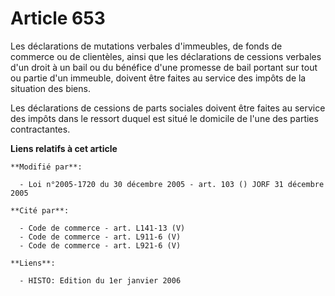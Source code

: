 # Article 653

Les déclarations de mutations verbales d'immeubles, de fonds de commerce ou de clientèles, ainsi que les déclarations de
cessions verbales d'un droit à un bail ou du bénéfice d'une promesse de bail portant sur tout ou partie d'un immeuble,
doivent être faites au service des impôts de la situation des biens.

Les déclarations de cessions de parts sociales doivent être faites au service des impôts dans le ressort duquel est situé le
domicile de l'une des parties contractantes.

**Liens relatifs à cet article**

	**Modifié par**:

	  - Loi n°2005-1720 du 30 décembre 2005 - art. 103 () JORF 31 décembre 2005

	**Cité par**:

	  - Code de commerce - art. L141-13 (V)
	  - Code de commerce - art. L911-6 (V)
	  - Code de commerce - art. L921-6 (V)

	**Liens**:

	  - HISTO: Edition du 1er janvier 2006
